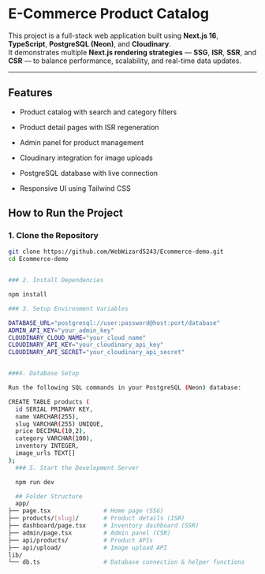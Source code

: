 

# E-Commerce Product Catalog 

This project is a full-stack web application built using **Next.js 16**, **TypeScript**, **PostgreSQL (Neon)**, and **Cloudinary**.  
It demonstrates multiple **Next.js rendering strategies** — **SSG**, **ISR**, **SSR**, and **CSR** — to balance performance, scalability, and real-time data updates.

---
## Features 

* Product catalog with search and category filters

* Product detail pages with ISR regeneration

* Admin panel for product management

* Cloudinary integration for image uploads

* PostgreSQL database with live connection

* Responsive UI using Tailwind CSS

## How to Run the Project

### 1. Clone the Repository

```bash
git clone https://github.com/WebWizard5243/Ecommerce-demo.git
cd Ecommerce-demo


### 2. Install Dependencies

npm install

### 3. Setup Environment Variables

DATABASE_URL="postgresql://user:password@host:port/database"
ADMIN_API_KEY="your_admin_key"
CLOUDINARY_CLOUD_NAME="your_cloud_name"
CLOUDINARY_API_KEY="your_cloudinary_api_key"
CLOUDINARY_API_SECRET="your_cloudinary_api_secret"


###4. Database Setup

Run the following SQL commands in your PostgreSQL (Neon) database:

CREATE TABLE products (
  id SERIAL PRIMARY KEY,
  name VARCHAR(255),
  slug VARCHAR(255) UNIQUE,
  price DECIMAL(10,2),
  category VARCHAR(100),
  inventory INTEGER,
  image_urls TEXT[]
);
  ### 5. Start the Development Server

  npm run dev

  ## Folder Structure 
  app/
├── page.tsx               # Home page (SSG)
├── products/[slug]/       # Product details (ISR)
├── dashboard/page.tsx     # Inventory dashboard (SSR)
├── admin/page.tsx         # Admin panel (CSR)
├── api/products/          # Product APIs
├── api/upload/            # Image upload API
lib/
└── db.ts                  # Database connection & helper functions


